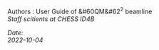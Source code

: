 

Authors : User Guide of &#60QM&#62<sup>2</sup> beamline
<br>
<i> Staff scitients at CHESS ID4B <i>


Date: 
<br>
2022-10-04
